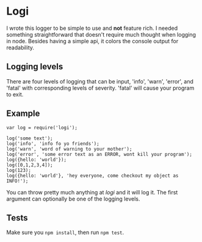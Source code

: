# Logi

I wrote this logger to be simple to use and **not** feature rich. I needed
something straightforward that doesn't require much thought when logging in
node. Besides having a simple api, it colors the console output for
readability.

## Logging levels

There are four levels of logging that can be input, 'info', 'warn', 'error',
and 'fatal' with corresponding levels of severity. 'fatal' will cause your
program to exit.

## Example

    var log = require('logi');

    log('some text');
    log('info', 'info fo yo friends');
    log('warn', 'word of warning to your mother');
    log('error', 'some error text as an ERROR, wont kill your program');
    log({hello: 'world'});
    log([0,1,2,3,4]);
    log(123);
    log({hello: 'world'}, 'hey everyone, come checkout my object as INFO!');

You can throw pretty much anything at *logi* and it will log it. The first
argument can optionally be one of the logging levels.

## Tests

Make sure you `npm install`, then run `npm test`.

